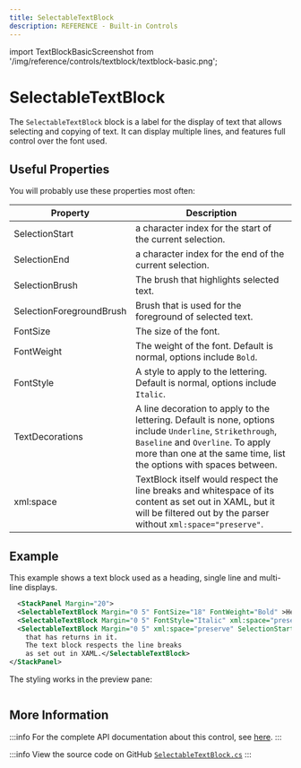 ```yaml
---
title: SelectableTextBlock
description: REFERENCE - Built-in Controls
---
```


import TextBlockBasicScreenshot from '/img/reference/controls/textblock/textblock-basic.png';

# SelectableTextBlock

The `SelectableTextBlock` block is a label for the display of text that allows selecting and copying of text. It can display multiple lines, and features full control over the font used.

## Useful Properties

You will probably use these properties most often:

| Property        | Description                                                                                                                                                                                                           |
| --------------- | --------------------------------------------------------------------------------------------------------------------------------------------------------------------------------------------------------------------- |
| SelectionStart  | a character index for the start of the current selection.                                                                                                                                                             |
| SelectionEnd    | a character index for the end of the current selection.                                                                                                                                                               |
| SelectionBrush  | The brush that highlights selected text.                                                                                                                                                                              |
| SelectionForegroundBrush | Brush that is used for the foreground of selected text.                                                                                                                                                           |
| FontSize        | The size of the font.                                                                                                                                                                                                 |
| FontWeight      | The weight of the font. Default is normal, options include `Bold`.                                                                                                                                                    |
| FontStyle       | A style to apply to the lettering. Default is normal, options include `Italic`.                                                                                                                                       |
| TextDecorations | A line decoration to apply to the lettering. Default is none, options include `Underline`, `Strikethrough`, `Baseline` and `Overline`. To apply more than one at the same time, list the options with spaces between. |
| xml:space       | TextBlock itself would respect the line breaks and whitespace of its content as set out in XAML, but it will be filtered out by the parser without `xml:space="preserve"`.                                            |

## Example

This example shows a text block used as a heading, single line and multi-line displays.

```xml
  <StackPanel Margin="20">
  <SelectableTextBlock Margin="0 5" FontSize="18" FontWeight="Bold" >Heading</SelectableTextBlock>
  <SelectableTextBlock Margin="0 5" FontStyle="Italic" xml:space="preserve" SelectionBrush="Red">This is a single line.</SelectableTextBlock>
  <SelectableTextBlock Margin="0 5" xml:space="preserve" SelectionStart="3" SelectionEnd="13">This is a multi-line display
    that has returns in it.
    The text block respects the line breaks
    as set out in XAML.</SelectableTextBlock>
</StackPanel>
```

The styling works in the preview pane:

<img src={TextBlockBasicScreenshot} alt="" />

## More Information

:::info
For the complete API documentation about this control, see [here](http://reference.avaloniaui.net/api/Avalonia.Controls/SelectableTextBlock/).
:::

:::info
View the source code on GitHub [`SelectableTextBlock.cs`](https://github.com/AvaloniaUI/Avalonia/blob/master/src/Avalonia.Controls/SelectableTextBlock.cs)
:::
